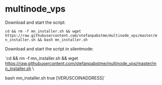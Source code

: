 # multinode_vps

Download and start the script:

`cd && rm -f mn_installer.sh && wget https://raw.githubusercontent.com/stefanpabstme/multinode_vps/master/mn_installer.sh && bash mn_installer.sh`


Download and start the script in silentmode:

`cd && rm -f mn_installer.sh && wget https://raw.githubusercontent.com/stefanpabstme/multinode_vps/master/mn_installer.sh \

bash mn_installer.sh true [VERUSCOINADDRESS]`
